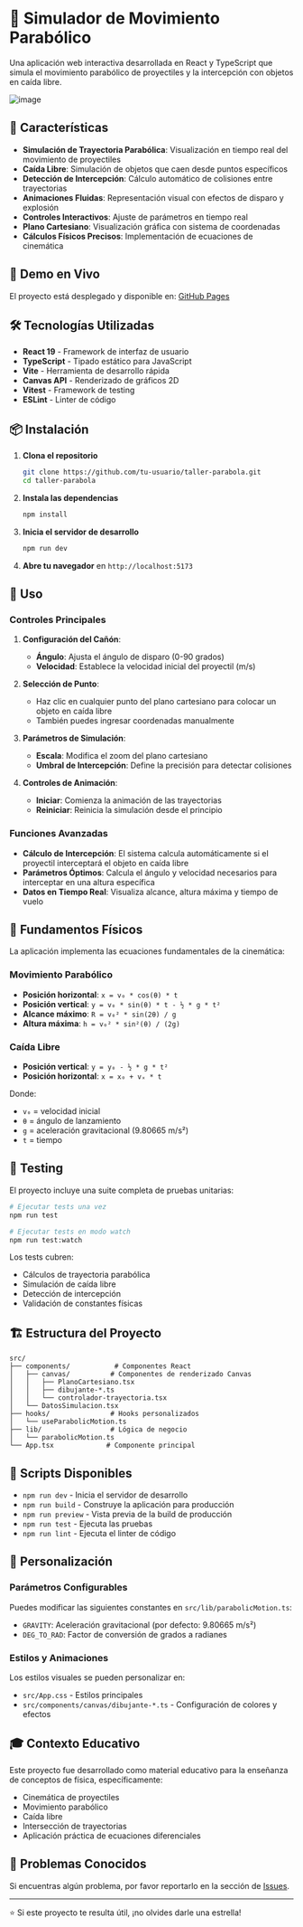 # 🎯 Simulador de Movimiento Parabólico

Una aplicación web interactiva desarrollada en React y TypeScript que simula el movimiento parabólico de proyectiles y la intercepción con objetos en caída libre.

![image](https://github.com/user-attachments/assets/37ea4681-455d-4ff1-a0f8-aa5c3000d5c5)

## 🌟 Características

- **Simulación de Trayectoria Parabólica**: Visualización en tiempo real del movimiento de proyectiles
- **Caída Libre**: Simulación de objetos que caen desde puntos específicos
- **Detección de Intercepción**: Cálculo automático de colisiones entre trayectorias
- **Animaciones Fluidas**: Representación visual con efectos de disparo y explosión
- **Controles Interactivos**: Ajuste de parámetros en tiempo real
- **Plano Cartesiano**: Visualización gráfica con sistema de coordenadas
- **Cálculos Físicos Precisos**: Implementación de ecuaciones de cinemática

## 🚀 Demo en Vivo

El proyecto está desplegado y disponible en: [GitHub Pages](https://franbz1.github.io/taller-parabola/)

## 🛠️ Tecnologías Utilizadas

- **React 19** - Framework de interfaz de usuario
- **TypeScript** - Tipado estático para JavaScript
- **Vite** - Herramienta de desarrollo rápida
- **Canvas API** - Renderizado de gráficos 2D
- **Vitest** - Framework de testing
- **ESLint** - Linter de código

## 📦 Instalación

1. **Clona el repositorio**
   ```bash
   git clone https://github.com/tu-usuario/taller-parabola.git
   cd taller-parabola
   ```

2. **Instala las dependencias**
   ```bash
   npm install
   ```

3. **Inicia el servidor de desarrollo**
   ```bash
   npm run dev
   ```

4. **Abre tu navegador** en `http://localhost:5173`

## 📖 Uso

### Controles Principales

1. **Configuración del Cañón**:
   - **Ángulo**: Ajusta el ángulo de disparo (0-90 grados)
   - **Velocidad**: Establece la velocidad inicial del proyectil (m/s)

2. **Selección de Punto**:
   - Haz clic en cualquier punto del plano cartesiano para colocar un objeto en caída libre
   - También puedes ingresar coordenadas manualmente

3. **Parámetros de Simulación**:
   - **Escala**: Modifica el zoom del plano cartesiano
   - **Umbral de Intercepción**: Define la precisión para detectar colisiones

4. **Controles de Animación**:
   - **Iniciar**: Comienza la animación de las trayectorias
   - **Reiniciar**: Reinicia la simulación desde el principio

### Funciones Avanzadas

- **Cálculo de Intercepción**: El sistema calcula automáticamente si el proyectil interceptará el objeto en caída libre
- **Parámetros Óptimos**: Calcula el ángulo y velocidad necesarios para interceptar en una altura específica
- **Datos en Tiempo Real**: Visualiza alcance, altura máxima y tiempo de vuelo

## 🧮 Fundamentos Físicos

La aplicación implementa las ecuaciones fundamentales de la cinemática:

### Movimiento Parabólico
- **Posición horizontal**: `x = v₀ * cos(θ) * t`
- **Posición vertical**: `y = v₀ * sin(θ) * t - ½ * g * t²`
- **Alcance máximo**: `R = v₀² * sin(2θ) / g`
- **Altura máxima**: `h = v₀² * sin²(θ) / (2g)`

### Caída Libre
- **Posición vertical**: `y = y₀ - ½ * g * t²`
- **Posición horizontal**: `x = x₀ + vₓ * t`

Donde:
- `v₀` = velocidad inicial
- `θ` = ángulo de lanzamiento
- `g` = aceleración gravitacional (9.80665 m/s²)
- `t` = tiempo

## 🧪 Testing

El proyecto incluye una suite completa de pruebas unitarias:

```bash
# Ejecutar tests una vez
npm run test

# Ejecutar tests en modo watch
npm run test:watch
```

Los tests cubren:
- Cálculos de trayectoria parabólica
- Simulación de caída libre
- Detección de intercepción
- Validación de constantes físicas

## 🏗️ Estructura del Proyecto

```
src/
├── components/           # Componentes React
│   ├── canvas/          # Componentes de renderizado Canvas
│   │   ├── PlanoCartesiano.tsx
│   │   ├── dibujante-*.ts
│   │   └── controlador-trayectoria.tsx
│   └── DatosSimulacion.tsx
├── hooks/               # Hooks personalizados
│   └── useParabolicMotion.ts
├── lib/                 # Lógica de negocio
│   └── parabolicMotion.ts
└── App.tsx             # Componente principal
```

## 🔧 Scripts Disponibles

- `npm run dev` - Inicia el servidor de desarrollo
- `npm run build` - Construye la aplicación para producción
- `npm run preview` - Vista previa de la build de producción
- `npm run test` - Ejecuta las pruebas
- `npm run lint` - Ejecuta el linter de código

## 🎨 Personalización

### Parámetros Configurables

Puedes modificar las siguientes constantes en `src/lib/parabolicMotion.ts`:

- `GRAVITY`: Aceleración gravitacional (por defecto: 9.80665 m/s²)
- `DEG_TO_RAD`: Factor de conversión de grados a radianes

### Estilos y Animaciones

Los estilos visuales se pueden personalizar en:
- `src/App.css` - Estilos principales
- `src/components/canvas/dibujante-*.ts` - Configuración de colores y efectos

## 🎓 Contexto Educativo

Este proyecto fue desarrollado como material educativo para la enseñanza de conceptos de física, específicamente:

- Cinemática de proyectiles
- Movimiento parabólico
- Caída libre
- Intersección de trayectorias
- Aplicación práctica de ecuaciones diferenciales

## 🐛 Problemas Conocidos

Si encuentras algún problema, por favor reportarlo en la sección de [Issues](https://github.com/tu-usuario/taller-parabola/issues).

---

⭐ Si este proyecto te resulta útil, ¡no olvides darle una estrella!
